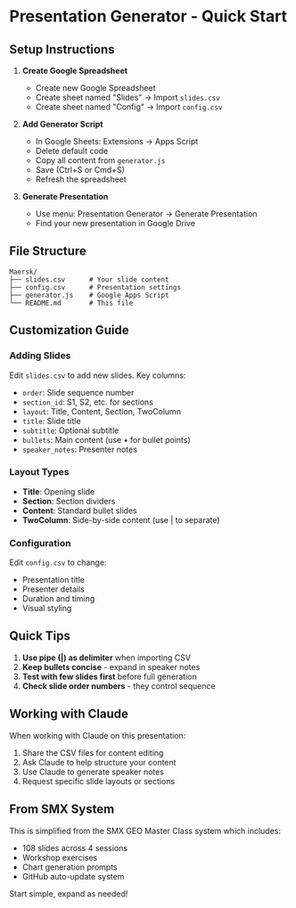 # Presentation Generator - Quick Start

## Setup Instructions

1. **Create Google Spreadsheet**
   - Create new Google Spreadsheet
   - Create sheet named "Slides" → Import `slides.csv`
   - Create sheet named "Config" → Import `config.csv`

2. **Add Generator Script**
   - In Google Sheets: Extensions → Apps Script
   - Delete default code
   - Copy all content from `generator.js`
   - Save (Ctrl+S or Cmd+S)
   - Refresh the spreadsheet

3. **Generate Presentation**
   - Use menu: Presentation Generator → Generate Presentation
   - Find your new presentation in Google Drive

## File Structure

```
Maersk/
├── slides.csv      # Your slide content
├── config.csv      # Presentation settings
├── generator.js    # Google Apps Script
└── README.md       # This file
```

## Customization Guide

### Adding Slides
Edit `slides.csv` to add new slides. Key columns:
- `order`: Slide sequence number
- `section_id`: S1, S2, etc. for sections
- `layout`: Title, Content, Section, TwoColumn
- `title`: Slide title
- `subtitle`: Optional subtitle
- `bullets`: Main content (use • for bullet points)
- `speaker_notes`: Presenter notes

### Layout Types
- **Title**: Opening slide
- **Section**: Section dividers
- **Content**: Standard bullet slides
- **TwoColumn**: Side-by-side content (use | to separate)

### Configuration
Edit `config.csv` to change:
- Presentation title
- Presenter details
- Duration and timing
- Visual styling

## Quick Tips

1. **Use pipe (|) as delimiter** when importing CSV
2. **Keep bullets concise** - expand in speaker notes
3. **Test with few slides first** before full generation
4. **Check slide order numbers** - they control sequence

## Working with Claude

When working with Claude on this presentation:
1. Share the CSV files for content editing
2. Ask Claude to help structure your content
3. Use Claude to generate speaker notes
4. Request specific slide layouts or sections

## From SMX System

This is simplified from the SMX GEO Master Class system which includes:
- 108 slides across 4 sessions
- Workshop exercises
- Chart generation prompts
- GitHub auto-update system

Start simple, expand as needed!